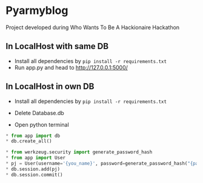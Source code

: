 # Pyarmyblog
Project developed during Who Wants To Be A Hackionaire Hackathon

## In LocalHost with same DB

* Install all dependencies by ```pip install -r requirements.txt```
* Run app.py and head to http://127.0.0.1:5000/

## In LocalHost in own DB
* Install all dependencies by ```pip install -r requirements.txt```
* Delete Database.db

* Open python terminal

```python
* from app import db
* db.create_all()

* from werkzeug.security import generate_password_hash
* from app import User
* pj = User(username='{you_name}', password=generate_password_hash("{password}"))
* db.session.add(pj)
* db.session.commit()
```
